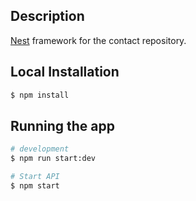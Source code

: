 ## Description

[Nest](https://github.com/nestjs/nest) framework for the contact repository.

## Local Installation

```bash
$ npm install
```

## Running the app

```bash
# development
$ npm run start:dev

# Start API
$ npm start

```
